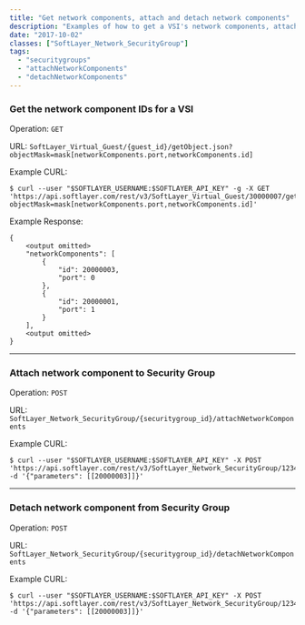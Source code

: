 ```yaml
---
title: "Get network components, attach and detach network components"
description: "Examples of how to get a VSI's network components, attach network components to and detach network components from Security Groups."
date: "2017-10-02"
classes: ["SoftLayer_Network_SecurityGroup"]
tags:
  - "securitygroups"
  - "attachNetworkComponents"
  - "detachNetworkComponents"
---
```


### Get the network component IDs for a VSI

Operation: `GET`

URL: `SoftLayer_Virtual_Guest/{guest_id}/getObject.json?objectMask=mask[networkComponents.port,networkComponents.id]`

Example CURL:
```
$ curl --user "$SOFTLAYER_USERNAME:$SOFTLAYER_API_KEY" -g -X GET 'https://api.softlayer.com/rest/v3/SoftLayer_Virtual_Guest/30000007/getObject.json?objectMask=mask[networkComponents.port,networkComponents.id]'
```
Example Response:
```
{
    <output omitted>
    "networkComponents": [
        {
            "id": 20000003,
            "port": 0
        },
        {
            "id": 20000001,
            "port": 1
        }
    ],
    <output omitted>
}
```
---

### Attach network component to Security Group

Operation: `POST`

URL: `SoftLayer_Network_SecurityGroup/{securitygroup_id}/attachNetworkComponents`

Example CURL:
```
$ curl --user "$SOFTLAYER_USERNAME:$SOFTLAYER_API_KEY" -X POST 'https://api.softlayer.com/rest/v3/SoftLayer_Network_SecurityGroup/123456/attachNetworkComponents' -d '{"parameters": [[20000003]]}'
```
---

### Detach network component from Security Group

Operation: `POST`

URL: `SoftLayer_Network_SecurityGroup/{securitygroup_id}/detachNetworkComponents`

Example CURL:
```
$ curl --user "$SOFTLAYER_USERNAME:$SOFTLAYER_API_KEY" -X POST 'https://api.softlayer.com/rest/v3/SoftLayer_Network_SecurityGroup/123456/detachNetworkComponents' -d '{"parameters": [[20000003]]}'
```
